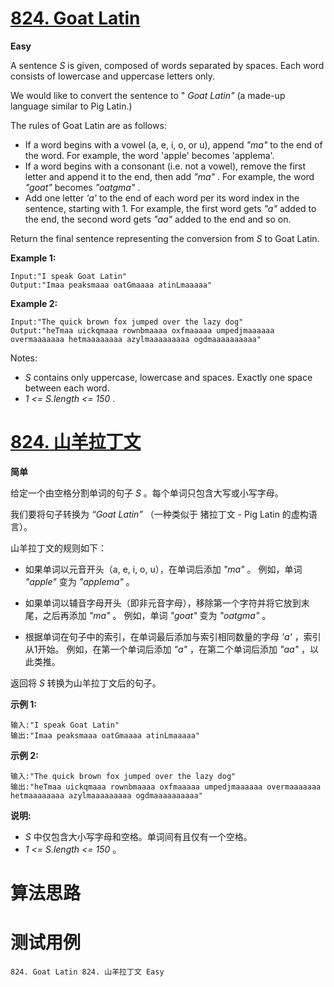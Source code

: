 # [824. Goat Latin][enTitle]

**Easy**

A sentence  *S*  is given, composed of words separated by spaces. Each word consists of lowercase and uppercase letters only.

We would like to convert the sentence to " *Goat Latin"*  (a made-up language similar to Pig Latin.)

The rules of Goat Latin are as follows:

- If a word begins with a vowel (a, e, i, o, or u), append  *"ma"*  to the end of the word. For example, the word 'apple' becomes 'applema'.  
- If a word begins with a consonant (i.e. not a vowel), remove the first letter and append it to the end, then add  *"ma"* . For example, the word  *"goat"*  becomes  *"oatgma"* .  
- Add one letter  *'a'*  to the end of each word per its word index in the sentence, starting with 1. For example, the first word gets  *"a"*  added to the end, the second word gets  *"aa"*  added to the end and so on.

Return the final sentence representing the conversion from  *S*  to Goat Latin.



**Example 1:** 

```
Input:"I speak Goat Latin"
Output:"Imaa peaksmaaa oatGmaaaa atinLmaaaaa"

```

**Example 2:** 

```
Input:"The quick brown fox jumped over the lazy dog"
Output:"heTmaa uickqmaaa rownbmaaaa oxfmaaaaa umpedjmaaaaaa overmaaaaaaa hetmaaaaaaaa azylmaaaaaaaaa ogdmaaaaaaaaaa"

```



Notes:

-  *S*  contains only uppercase, lowercase and spaces. Exactly one space between each word. 
-  *1 <= S.length <= 150* .


# [824. 山羊拉丁文][cnTitle]

**简单**

给定一个由空格分割单词的句子  *S* 。每个单词只包含大写或小写字母。

我们要将句子转换为  *“Goat Latin”* （一种类似于 猪拉丁文 - Pig Latin 的虚构语言）。

山羊拉丁文的规则如下：

- 如果单词以元音开头（a, e, i, o, u），在单词后添加 *"ma"* 。 例如，单词 *"apple"* 变为 *"applema"* 。 
 
- 如果单词以辅音字母开头（即非元音字母），移除第一个字符并将它放到末尾，之后再添加 *"ma"* 。 例如，单词 *"goat"* 变为 *"oatgma"* 。 
 
- 根据单词在句子中的索引，在单词最后添加与索引相同数量的字母 *'a'* ，索引从1开始。 例如，在第一个单词后添加 *"a"* ，在第二个单词后添加 *"aa"* ，以此类推。

返回将  *S*  转换为山羊拉丁文后的句子。

**示例 1:** 

```
输入:"I speak Goat Latin"
输出:"Imaa peaksmaaa oatGmaaaa atinLmaaaaa"

```

**示例 2:** 

```
输入:"The quick brown fox jumped over the lazy dog"
输出:"heTmaa uickqmaaa rownbmaaaa oxfmaaaaa umpedjmaaaaaa overmaaaaaaa hetmaaaaaaaa azylmaaaaaaaaa ogdmaaaaaaaaaa"

```

**说明:** 

-  *S*  中仅包含大小写字母和空格。单词间有且仅有一个空格。 
-  *1 <= S.length <= 150* 。




# 算法思路

# 测试用例
```
824. Goat Latin 824. 山羊拉丁文 Easy
```

[enTitle]: https://leetcode.com/problems/goat-latin/
[cnTitle]: https://leetcode-cn.com/problems/goat-latin/

